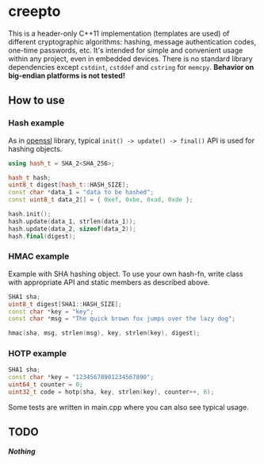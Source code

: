 # creepto

This is a header-only C++11 implementation (templates are used) of different cryptographic algorithms: hashing, message 
authentication codes, one-time passwords, etc. It's intended for simple and convenient usage within any project, even in 
embedded devices. There is no standard library dependencies except `cstdint`, `cstddef` and `cstring` for `memcpy`.
**Behavior on big-endian platforms is not tested!**

## How to use

### Hash example

As in [openssl][1] library, typical `init() -> update() -> final()` API is used for hashing objects. 

```cpp
using hash_t = SHA_2<SHA_256>;

hash_t hash;
uint8_t digest[hash_t::HASH_SIZE];
const char *data_1 = "data to be hashed";
const uint8_t data_2[] = { 0xef, 0xbe, 0xad, 0xde };

hash.init();
hash.update(data_1, strlen(data_1));
hash.update(data_2, sizeof(data_2));
hash.final(digest);
```

### HMAC example

Example with SHA hashing object. To use your own hash-fn, write class with appropriate API and static members as described above.

```cpp
SHA1 sha;
uint8_t digest[SHA1::HASH_SIZE];
const char *key = "key";
const char *msg = "The quick brown fox jumps over the lazy dog";

hmac(sha, msg, strlen(msg), key, strlen(key), digest);
```

### HOTP example

```cpp
SHA1 sha;
const char *key = "12345678901234567890";
uint64_t counter = 0;
uint32_t code = hotp(sha, key, strlen(key), counter++, 6);
```

Some tests are written in main.cpp where you can also see typical usage.

## TODO

**_Nothing_**

[1]: https://github.com/openssl/openssl
